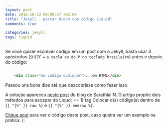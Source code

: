 ```yaml
---
layout: post
date: 2016-10-23 09:09:57 +02:00
title: "Jekyll - postar bloco com código Liquid"
comments: true

categories: jekyll
tags: liquid
---
```


Se você quiser escrever código em um post com o Jekyll, basta usar 3 apóstrofos
(`SHITF` + `a tecla ao do P no teclado brasileiro`) antes e depois do código:

```html

    <div class="um codigo qualquer">...em HTML</div>

```

Passou uns bons dias até que descobrisse como fazer isso.

A solução apareceu [neste post](http://sarathlal.com/escape-liquid-tag-in-jekyll-posts/) do blog de Sarathlal N.
O artigo propõe dois métodos para escapar do Liqud:
== 1) tag
Colocar o(s) código(s) dentro de  `{{ "{%" }} raw %}` e  `{{ "{%" }} endraw %}`.

[Clique aqui](https://gitlab.com/redenatora/redenatora.gitlab.io/blob/master/_posts/2016-10-25-liquid-block-em-posts.md) para ver o código deste post, caso queira ver um
exemplo na prática. (:
